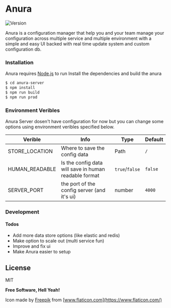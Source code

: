 # Anura

![Version](https://img.shields.io/badge/version-0.0.1-brightgreen.svg)

Anura is a configuration manager that help you and your team manage your configuration across multiple service and multiple environment with a simple and easy UI backed with real time update system and custom configuration db.

### Installation

Anura requires [Node.js](https://nodejs.org/) to run 
Install the dependencies and build the anura

```sh
$ cd anura-server
$ npm install
$ npm run build 
$ npm run prod
```

### Environment Veribles

Anura Server dosen't have configuration for now but you can change some options using environment veribles specified below.

| Verible | Info | Type| Default |
| ------ | ------ | ------ | ------ |
| STORE_LOCATION | Where to save the config data| Path | ``/`` | 
| HUMAN_READABLE | Is the config data will save in human readable format| ``true``/``false``  |``false`` |
|SERVER_PORT| the port of the config server (and it's ui) | number | ``4000``|


### Development


#### Todos

 - Add more data store options (like elastic and redis)
 - Make option to scale out (multi service fun)
 - Improve and fix ui
 - Make Anura easier to setup 

License
----

MIT


**Free Software, Hell Yeah!**



Icon made by [Freepik](https://www.freepik.com/) from [www.flaticon.com](https://www.flaticon.com/)

